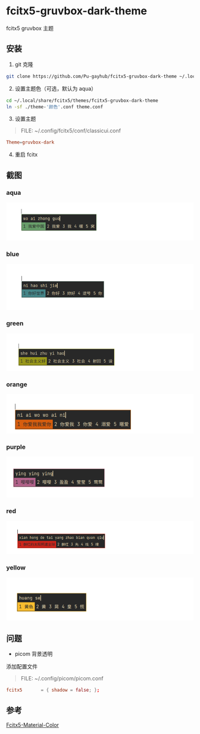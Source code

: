 # fcitx5-gruvbox-dark-theme

fcitx5 gruvbox 主题
## 安装

1. git 克隆

```sh
git clone https://github.com/Pu-gayhub/fcitx5-gruvbox-dark-theme ~/.local/share/fcitx5/themes/gruvbox-dark --depth=1
```

2. 设置主题色（可选，默认为 aqua）

```sh
cd ~/.local/share/fcitx5/themes/fcitx5-gruvbox-dark-theme
ln -sf ./theme-'颜色'.conf theme.conf
```

3. 设置主题

> FILE: ~/.config/fcitx5/conf/classicui.conf
```conf
Theme=gruvbox-dark
```

4. 重启 fcitx

## 截图

### aqua

![aqua](imgs/aqua.png)

### blue

![blue](imgs/blue.png)

### green

![green](imgs/green.png)

### orange

![orange](imgs/orenge.png)

### purple

![purple](imgs/purple.png)

### red

![red](imgs/red.png)

### yellow

![yellow](imgs/yellow.png)

## 问题

+ picom 背景透明

添加配置文件
> FILE: ~/.config/picom/picom.conf
```conf
fcitx5       = { shadow = false; };
```

## 参考

[Fcitx5-Material-Color](https://github.com/hosxy/Fcitx5-Material-Color)
